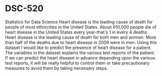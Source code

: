 # DSC-520
Statistics for Data Science
 Heart disease is the leading cause of death for people of most ethnicities in the United States. About 610,000 people die of heart disease
 in the United States every year-that's 1 in every 4 deaths. Heart disease is the leading cause of death for both men and women. More than 
 half of the deaths due to heart disease in 2009 were in men. Using this dataset I would like to predict the presence of heart disease for 
 a patient. The variables in the dataset explains the various test reports of the patient. If we can predict the heart disease in advance 
 depending upon the various test reports, it will be really helpful to control them or take precautionary measures to avoid them by taking 
 necessary steps.
  
